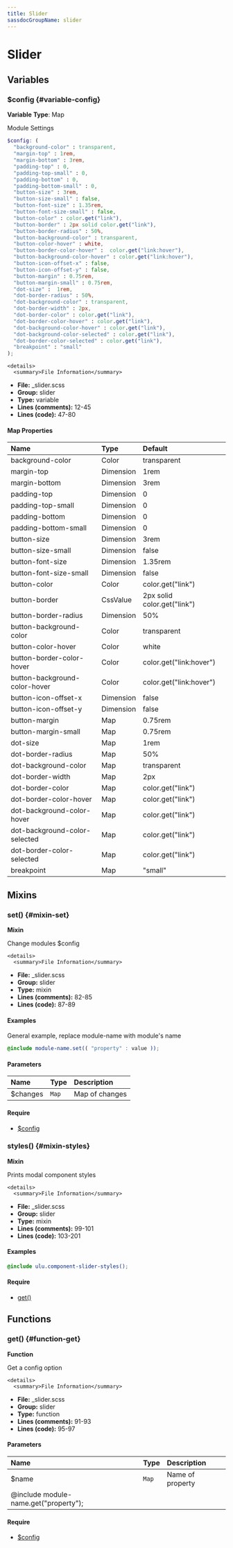 ```yaml
---
title: Slider
sassdocGroupName: slider
---
```



# Slider





## Variables




<div class="sassdoc-item-header">

###  $config {#variable-config}

  <div class="sassdoc-item-header__labels">
    <span class="tag tag--primary"><strong>Variable</strong></span> <span class="tag"><strong>Type</strong>: Map</span>
  </div>

</div>

  

Module Settings
    
    

``` scss
$config: (
  "background-color" : transparent,
  "margin-top" : 1rem,
  "margin-bottom" : 3rem,
  "padding-top" : 0,
  "padding-top-small" : 0,
  "padding-bottom" : 0,
  "padding-bottom-small" : 0,
  "button-size" : 3rem,
  "button-size-small" : false,
  "button-font-size" : 1.35rem,
  "button-font-size-small" : false,
  "button-color" : color.get("link"),
  "button-border" : 2px solid color.get("link"),
  "button-border-radius" : 50%,
  "button-background-color" : transparent,
  "button-color-hover" : white,
  "button-border-color-hover" :  color.get("link:hover"),
  "button-background-color-hover" : color.get("link:hover"),
  "button-icon-offset-x" : false,
  "button-icon-offset-y" : false,
  "button-margin" : 0.75rem,
  "button-margin-small" : 0.75rem,
  "dot-size" :  1rem,
  "dot-border-radius" : 50%,
  "dot-background-color" : transparent,
  "dot-border-width" : 2px,
  "dot-border-color" : color.get("link"),
  "dot-border-color-hover" : color.get("link"),
  "dot-background-color-hover" : color.get("link"),
  "dot-background-color-selected" : color.get("link"),
  "dot-border-color-selected" : color.get("link"),
  "breakpoint" : "small"
);
```
  

    <details>
      <summary>File Information</summary>
- **File:** _slider.scss
- **Group:** slider
- **Type:** variable
- **Lines (comments):** 12-45
- **Lines (code):** 47-80
    </details>
    

#### Map Properties


|Name|Type|Default|
|:--|:--|:--|
|background-color|Color|transparent|
|margin-top|Dimension|1rem|
|margin-bottom|Dimension|3rem|
|padding-top|Dimension|0|
|padding-top-small|Dimension|0|
|padding-bottom|Dimension|0|
|padding-bottom-small|Dimension|0|
|button-size|Dimension|3rem|
|button-size-small|Dimension|false|
|button-font-size|Dimension|1.35rem|
|button-font-size-small|Dimension|false|
|button-color|Color|color.get("link")|
|button-border|CssValue|2px solid color.get("link")|
|button-border-radius|Dimension|50%|
|button-background-color|Color|transparent|
|button-color-hover|Color|white|
|button-border-color-hover|Color|color.get("link:hover")|
|button-background-color-hover|Color|color.get("link:hover")|
|button-icon-offset-x|Dimension|false|
|button-icon-offset-y|Dimension|false|
|button-margin|Map|0.75rem|
|button-margin-small|Map|0.75rem|
|dot-size|Map|1rem|
|dot-border-radius|Map|50%|
|dot-background-color|Map|transparent|
|dot-border-width|Map|2px|
|dot-border-color|Map|color.get("link")|
|dot-border-color-hover|Map|color.get("link")|
|dot-background-color-hover|Map|color.get("link")|
|dot-background-color-selected|Map|color.get("link")|
|dot-border-color-selected|Map|color.get("link")|
|breakpoint|Map|"small"|

    
  

## Mixins




<div class="sassdoc-item-header">

###  set() {#mixin-set}

  <div class="sassdoc-item-header__labels">
    <span class="tag tag--primary"><strong>Mixin</strong></span>
  </div>

</div>

  

Change modules $config
    
    

    <details>
      <summary>File Information</summary>
- **File:** _slider.scss
- **Group:** slider
- **Type:** mixin
- **Lines (comments):** 82-85
- **Lines (code):** 87-89
    </details>
    

#### Examples

General example, replace module-name with module's name      


``` scss
@include module-name.set(( "property" : value ));
```
  

      

#### Parameters


|Name|Type|Description|
|:--|:--|:--|
|$changes|`Map`|Map of changes|

    

#### Require

- [$config](/sass/components/accordion/#variable-config)
  


<div class="sassdoc-item-header">

###  styles() {#mixin-styles}

  <div class="sassdoc-item-header__labels">
    <span class="tag tag--primary"><strong>Mixin</strong></span>
  </div>

</div>

  

Prints modal component styles
    
    

    <details>
      <summary>File Information</summary>
- **File:** _slider.scss
- **Group:** slider
- **Type:** mixin
- **Lines (comments):** 99-101
- **Lines (code):** 103-201
    </details>
    

#### Examples

      


``` scss
@include ulu.component-slider-styles();
```
  

      

#### Require

- [get()](/sass/components/accordion/#function-get)
  
  

## Functions




<div class="sassdoc-item-header">

###  get() {#function-get}

  <div class="sassdoc-item-header__labels">
    <span class="tag tag--primary"><strong>Function</strong></span>
  </div>

</div>

  

Get a config option
    
    

    <details>
      <summary>File Information</summary>
- **File:** _slider.scss
- **Group:** slider
- **Type:** function
- **Lines (comments):** 91-93
- **Lines (code):** 95-97
    </details>
    

#### Parameters


|Name|Type|Description|
|:--|:--|:--|
|$name|`Map`|Name of property
  @include module-name.get("property");|

    

#### Require

- [$config](/sass/components/accordion/#variable-config)
  
  
  